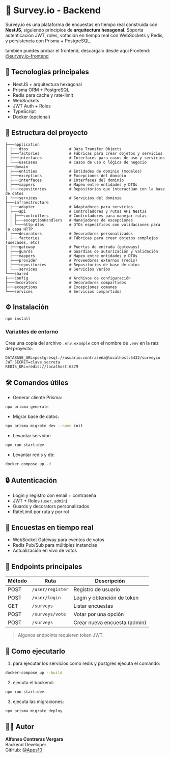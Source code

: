 # 🧠 Survey.io - Backend

Survey.io es una plataforma de encuestas en tiempo real construida con **NestJS**, siguiendo principios de **arquitectura hexagonal**. Soporta autenticación JWT, roles, votación en tiempo real con WebSockets y Redis, y persistencia con Prisma + PostgreSQL.

tambien puedes probar el frontend, descargalo desde aqui 
Frontend: [@survey.io-frontend](https://github.com/apps10/survey.io-frontend)

## 🚀 Tecnologías principales

- NestJS + arquitectura hexagonal
- Prisma ORM + PostgreSQL
- Redis para cache y rate-limit
- WebSockets
- JWT Auth + Roles
- TypeScript
- Docker (opcional)

## 📁 Estructura del proyecto

```
├───application
│ ├───dtos                  # Data Transfer Objects
│ ├───factories             # Fábricas para crear objetos y servicios
│ ├───interfaces            # Interfaces para casos de uso y servicios
│ └───useCases              # Casos de uso o lógica de negocio
├───domain
│ ├───entities              # Entidades de dominio (modelos)
│ ├───exceptions            # Excepciones del dominio
│ ├───interfaces            # Interfaces del dominio
│ ├───mappers               # Mapeo entre entidades y DTOs
│ ├───repositories          # Repositorios que interactúan con la base de datos
│ └───services              # Servicios del dominio
├───infraestructure
│ ├───adapter               # Adaptadores para servicios
│ ├───api                   # Controladores y rutas API NestJs
│ │ ├───controllers         # Controladores para manejar rutas
│ │ ├───exceptionHandlers   # Manejadores de excepciones
│ │ └───http-dtos           # DTOs específicos con validaciones para la capa HTTP
│ ├───decorators            # Decoradores personalizados
│ ├───factories             # Fábricas para crear objetos complejos (usecases, etc)
│ ├───gateway               # Puertas de entrada (gateways)
│ ├───guards                # Guardias de autorización y validación
│ ├───mappers               # Mapeo entre entidades y DTOs
│ ├───provider              # Proveedores externos (redis)
│ ├───repositories          # Repositorios de base de datos
│ └───services              # Servicios Varios
└───shared
├───config                  # Archivos de configuración
├───decorators              # Decoradores compartidos
├───exceptions              # Excepciones comunes
└───services                # Servicios compartidos
```

## ⚙️ Instalación

```bash
npm install
```

### Variables de entorno

Crea una copia del archivo `.env.example` con el nombre de `.env` en la raíz del proyecto:

```
DATABASE_URL=postgresql://usuario:contraseña@localhost:5432/surveyio
JWT_SECRET=clave_secreta
REDIS_URL=redis://localhost:6379
```

## 🛠️ Comandos útiles

- Generar cliente Prisma:

```bash
npx prisma generate
```

- Migrar base de datos:

```bash
npx prisma migrate dev --name init
```


- Levantar servidor:

```bash
npm run start:dev
```

- Levantar redis y db:

```bash
docker compose up -d
```


## 🔒 Autenticación

- Login y registro con email + contraseña
- JWT + Roles (`user`, `admin`)
- Guards y decorators personalizados
- RateLimit por ruta y por rol

## 📡 Encuestas en tiempo real

- WebSocket Gateway para eventos de votos
- Redis Pub/Sub para múltiples instancias
- Actualización en vivo de votos

## 🔌 Endpoints principales

| Método | Ruta                  | Descripción                  |
|--------|-----------------------|------------------------------|
| POST   | `/user/register`      | Registro de usuario          |
| POST   | `/user/login`         | Login y obtención de token   |
| GET    | `/surveys`            | Listar encuestas             |
| POST   | `/surveys/vote`       | Votar por una opción         |
| POST   | `/surveys`            | Crear nueva encuesta (admin) |

> Algunos endpoints requieren token JWT.


## 🐳 Como ejecutarlo

1) para ejecutar los servicios como redis y postgres ejecuta el comando:

```bash
docker-compose up --build
```

2) ejecuta el backend:

```bash
npm run start:dev
```

3) ejecuta las migraciones:

```bash
npx prisma migrate deploy
```


## 👨‍💻 Autor

**Alfonso Contreras Vergara**  
Backend Developer  
GitHub: [@Apps10](https://github.com)
